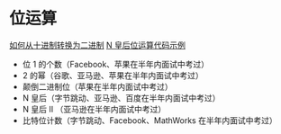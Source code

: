 #  位运算
[如何从十进制转换为二进制](https://zh.wikihow.com/%E4%BB%8E%E5%8D%81%E8%BF%9B%E5%88%B6%E8%BD%AC%E6%8D%A2%E4%B8%BA%E4%BA%8C%E8%BF%9B%E5%88%B6)
[N 皇后位运算代码示例](https://shimo.im/docs/YzWa5ZZrZPYWahK2)
- 位 1 的个数（Facebook、苹果在半年内面试中考过）
- 2 的幂（谷歌、亚马逊、苹果在半年内面试中考过）
- 颠倒二进制位（苹果在半年内面试中考过）
- N 皇后（字节跳动、亚马逊、百度在半年内面试中考过）
- N 皇后 II （亚马逊在半年内面试中考过）
- 比特位计数（字节跳动、Facebook、MathWorks 在半年内面试中考过）
